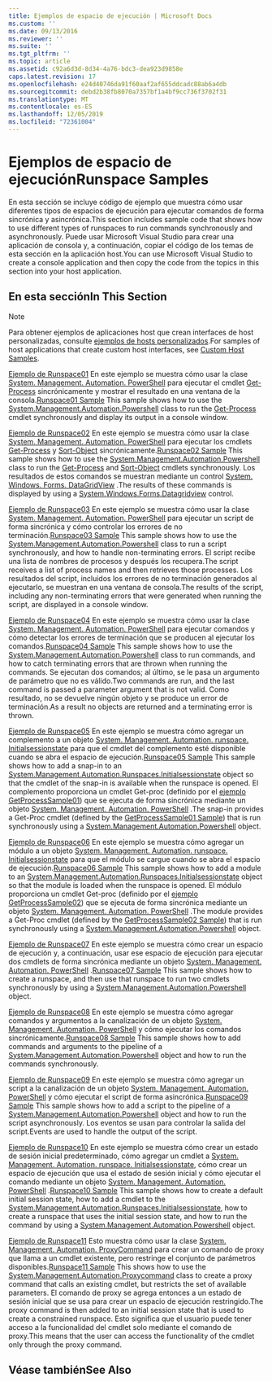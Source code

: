 ```yaml
---
title: Ejemplos de espacio de ejecución | Microsoft Docs
ms.custom: ''
ms.date: 09/13/2016
ms.reviewer: ''
ms.suite: ''
ms.tgt_pltfrm: ''
ms.topic: article
ms.assetid: c92a6d3d-8d34-4a76-bdc3-dea923d9858e
caps.latest.revision: 17
ms.openlocfilehash: e24d40746da91f60aaf2af655ddcadc88ab6a4db
ms.sourcegitcommit: debd2b38fb8070a7357bf1a4bf9cc736f3702f31
ms.translationtype: MT
ms.contentlocale: es-ES
ms.lasthandoff: 12/05/2019
ms.locfileid: "72361004"
---
```

# <a name="runspace-samples"></a><span data-ttu-id="7e28e-102">Ejemplos de espacio de ejecución</span><span class="sxs-lookup"><span data-stu-id="7e28e-102">Runspace Samples</span></span>

<span data-ttu-id="7e28e-103">En esta sección se incluye código de ejemplo que muestra cómo usar diferentes tipos de espacios de ejecución para ejecutar comandos de forma sincrónica y asincrónica.</span><span class="sxs-lookup"><span data-stu-id="7e28e-103">This section includes sample code that shows how to use different types of runspaces to run commands synchronously and asynchronously.</span></span> <span data-ttu-id="7e28e-104">Puede usar Microsoft Visual Studio para crear una aplicación de consola y, a continuación, copiar el código de los temas de esta sección en la aplicación host.</span><span class="sxs-lookup"><span data-stu-id="7e28e-104">You can use Microsoft Visual Studio to create a console application and then copy the code from the topics in this section into your host application.</span></span>

## <a name="in-this-section"></a><span data-ttu-id="7e28e-105">En esta sección</span><span class="sxs-lookup"><span data-stu-id="7e28e-105">In This Section</span></span>

> [!NOTE]
> <span data-ttu-id="7e28e-106">Para obtener ejemplos de aplicaciones host que crean interfaces de host personalizadas, consulte [ejemplos de hosts personalizados](./custom-host-samples.md).</span><span class="sxs-lookup"><span data-stu-id="7e28e-106">For samples of host applications that create custom host interfaces, see [Custom Host Samples](./custom-host-samples.md).</span></span>

 <span data-ttu-id="7e28e-107">[Ejemplo de Runspace01](./runspace01-sample.md) En este ejemplo se muestra cómo usar la clase [System. Management. Automation. PowerShell](/dotnet/api/system.management.automation.powershell) para ejecutar el cmdlet [Get-Process](/powershell/module/Microsoft.PowerShell.Management/Get-Process) sincrónicamente y mostrar el resultado en una ventana de la consola.</span><span class="sxs-lookup"><span data-stu-id="7e28e-107">[Runspace01 Sample](./runspace01-sample.md) This sample shows how to use the [System.Management.Automation.Powershell](/dotnet/api/system.management.automation.powershell) class to run the [Get-Process](/powershell/module/Microsoft.PowerShell.Management/Get-Process) cmdlet synchronously and display its output in a console window.</span></span>

 <span data-ttu-id="7e28e-108">[Ejemplo de Runspace02](./runspace02-sample.md) En este ejemplo se muestra cómo usar la clase [System. Management. Automation. PowerShell](/dotnet/api/system.management.automation.powershell) para ejecutar los cmdlets [Get-Process](/powershell/module/Microsoft.PowerShell.Management/Get-Process) y [Sort-Object](/powershell/module/Microsoft.PowerShell.Utility/Sort-Object) sincrónicamente.</span><span class="sxs-lookup"><span data-stu-id="7e28e-108">[Runspace02 Sample](./runspace02-sample.md) This sample shows how to use the [System.Management.Automation.Powershell](/dotnet/api/system.management.automation.powershell) class to run the [Get-Process](/powershell/module/Microsoft.PowerShell.Management/Get-Process) and [Sort-Object](/powershell/module/Microsoft.PowerShell.Utility/Sort-Object) cmdlets synchronously.</span></span> <span data-ttu-id="7e28e-109">Los resultados de estos comandos se muestran mediante un control [System. Windows. Forms. DataGridView](/dotnet/api/System.Windows.Forms.DataGridView) .</span><span class="sxs-lookup"><span data-stu-id="7e28e-109">The results of these commands is displayed by using a [System.Windows.Forms.Datagridview](/dotnet/api/System.Windows.Forms.DataGridView) control.</span></span>

 <span data-ttu-id="7e28e-110">[Ejemplo de Runspace03](./runspace03-sample.md) En este ejemplo se muestra cómo usar la clase [System. Management. Automation. PowerShell](/dotnet/api/system.management.automation.powershell) para ejecutar un script de forma sincrónica y cómo controlar los errores de no terminación.</span><span class="sxs-lookup"><span data-stu-id="7e28e-110">[Runspace03 Sample](./runspace03-sample.md) This sample shows how to use the [System.Management.Automation.Powershell](/dotnet/api/system.management.automation.powershell) class to run a script synchronously, and how to handle non-terminating errors.</span></span> <span data-ttu-id="7e28e-111">El script recibe una lista de nombres de procesos y después los recupera.</span><span class="sxs-lookup"><span data-stu-id="7e28e-111">The script receives a list of process names and then retrieves those processes.</span></span> <span data-ttu-id="7e28e-112">Los resultados del script, incluidos los errores de no terminación generados al ejecutarlo, se muestran en una ventana de consola.</span><span class="sxs-lookup"><span data-stu-id="7e28e-112">The results of the script, including any non-terminating errors that were generated when running the script, are displayed in a console window.</span></span>

 <span data-ttu-id="7e28e-113">[Ejemplo de Runspace04](./runspace04-sample.md) En este ejemplo se muestra cómo usar la clase [System. Management. Automation. PowerShell](/dotnet/api/system.management.automation.powershell) para ejecutar comandos y cómo detectar los errores de terminación que se producen al ejecutar los comandos.</span><span class="sxs-lookup"><span data-stu-id="7e28e-113">[Runspace04 Sample](./runspace04-sample.md) This sample shows how to use the [System.Management.Automation.Powershell](/dotnet/api/system.management.automation.powershell) class to run commands, and how to catch terminating errors that are thrown when running the commands.</span></span> <span data-ttu-id="7e28e-114">Se ejecutan dos comandos; al último, se le pasa un argumento de parámetro que no es válido.</span><span class="sxs-lookup"><span data-stu-id="7e28e-114">Two commands are run, and the last command is passed a parameter argument that is not valid.</span></span> <span data-ttu-id="7e28e-115">Como resultado, no se devuelve ningún objeto y se produce un error de terminación.</span><span class="sxs-lookup"><span data-stu-id="7e28e-115">As a result no objects are returned and a terminating error is thrown.</span></span>

 <span data-ttu-id="7e28e-116">[Ejemplo de Runspace05](./runspace05-sample.md) En este ejemplo se muestra cómo agregar un complemento a un objeto [System. Management. Automation. runspace. Initialsessionstate](/dotnet/api/System.Management.Automation.Runspaces.InitialSessionState) para que el cmdlet del complemento esté disponible cuando se abra el espacio de ejecución.</span><span class="sxs-lookup"><span data-stu-id="7e28e-116">[Runspace05 Sample](./runspace05-sample.md) This sample shows how to add a snap-in to an [System.Management.Automation.Runspaces.Initialsessionstate](/dotnet/api/System.Management.Automation.Runspaces.InitialSessionState) object so that the cmdlet of the snap-in is available when the runspace is opened.</span></span> <span data-ttu-id="7e28e-117">El complemento proporciona un cmdlet Get-proc (definido por el [ejemplo GetProcessSample01](../cmdlet/getprocesssample01-sample.md)) que se ejecuta de forma sincrónica mediante un objeto [System. Management. Automation. PowerShell](/dotnet/api/system.management.automation.powershell) .</span><span class="sxs-lookup"><span data-stu-id="7e28e-117">The snap-in provides a Get-Proc cmdlet (defined by the [GetProcessSample01 Sample](../cmdlet/getprocesssample01-sample.md)) that is run synchronously using a [System.Management.Automation.Powershell](/dotnet/api/system.management.automation.powershell) object.</span></span>

 <span data-ttu-id="7e28e-118">[Ejemplo de Runspace06](./runspace06-sample.md) En este ejemplo se muestra cómo agregar un módulo a un objeto [System. Management. Automation. runspace. Initialsessionstate](/dotnet/api/System.Management.Automation.Runspaces.InitialSessionState) para que el módulo se cargue cuando se abra el espacio de ejecución.</span><span class="sxs-lookup"><span data-stu-id="7e28e-118">[Runspace06 Sample](./runspace06-sample.md) This sample shows how to add a module to an [System.Management.Automation.Runspaces.Initialsessionstate](/dotnet/api/System.Management.Automation.Runspaces.InitialSessionState) object so that the module is loaded when the runspace is opened.</span></span> <span data-ttu-id="7e28e-119">El módulo proporciona un cmdlet Get-proc (definido por el [ejemplo GetProcessSample02](../cmdlet/getprocesssample02-sample.md)) que se ejecuta de forma sincrónica mediante un objeto [System. Management. Automation. PowerShell](/dotnet/api/system.management.automation.powershell) .</span><span class="sxs-lookup"><span data-stu-id="7e28e-119">The module provides a Get-Proc cmdlet (defined by the [GetProcessSample02 Sample](../cmdlet/getprocesssample02-sample.md)) that is run synchronously using a [System.Management.Automation.Powershell](/dotnet/api/system.management.automation.powershell) object.</span></span>

 <span data-ttu-id="7e28e-120">[Ejemplo de Runspace07](./runspace07-sample.md) En este ejemplo se muestra cómo crear un espacio de ejecución y, a continuación, usar ese espacio de ejecución para ejecutar dos cmdlets de forma sincrónica mediante un objeto [System. Management. Automation. PowerShell](/dotnet/api/system.management.automation.powershell) .</span><span class="sxs-lookup"><span data-stu-id="7e28e-120">[Runspace07 Sample](./runspace07-sample.md) This sample shows how to create a runspace, and then use that runspace to run two cmdlets synchronously by using a [System.Management.Automation.Powershell](/dotnet/api/system.management.automation.powershell) object.</span></span>

 <span data-ttu-id="7e28e-121">[Ejemplo de Runspace08](./runspace08-sample.md) En este ejemplo se muestra cómo agregar comandos y argumentos a la canalización de un objeto [System. Management. Automation. PowerShell](/dotnet/api/system.management.automation.powershell) y cómo ejecutar los comandos sincrónicamente.</span><span class="sxs-lookup"><span data-stu-id="7e28e-121">[Runspace08 Sample](./runspace08-sample.md) This sample shows how to add commands and arguments to the pipeline of a [System.Management.Automation.Powershell](/dotnet/api/system.management.automation.powershell) object and how to run the commands synchronously.</span></span>

 <span data-ttu-id="7e28e-122">[Ejemplo de Runspace09](./runspace09-sample.md) En este ejemplo se muestra cómo agregar un script a la canalización de un objeto [System. Management. Automation. PowerShell](/dotnet/api/system.management.automation.powershell) y cómo ejecutar el script de forma asincrónica.</span><span class="sxs-lookup"><span data-stu-id="7e28e-122">[Runspace09 Sample](./runspace09-sample.md) This sample shows how to add a script to the pipeline of a [System.Management.Automation.Powershell](/dotnet/api/system.management.automation.powershell) object and how to run the script asynchronously.</span></span> <span data-ttu-id="7e28e-123">Los eventos se usan para controlar la salida del script.</span><span class="sxs-lookup"><span data-stu-id="7e28e-123">Events are used to handle the output of the script.</span></span>

 <span data-ttu-id="7e28e-124">[Ejemplo de Runspace10](./runspace10-sample.md) En este ejemplo se muestra cómo crear un estado de sesión inicial predeterminado, cómo agregar un cmdlet a [System. Management. Automation. runspace. Initialsessionstate](/dotnet/api/System.Management.Automation.Runspaces.InitialSessionState), cómo crear un espacio de ejecución que usa el estado de sesión inicial y cómo ejecutar el comando mediante un objeto [System. Management. Automation. PowerShell](/dotnet/api/system.management.automation.powershell) .</span><span class="sxs-lookup"><span data-stu-id="7e28e-124">[Runspace10 Sample](./runspace10-sample.md) This sample shows how to create a default initial session state, how to add a cmdlet to the [System.Management.Automation.Runspaces.Initialsessionstate](/dotnet/api/System.Management.Automation.Runspaces.InitialSessionState), how to create a runspace that uses the initial session state, and how to run the command by using a [System.Management.Automation.Powershell](/dotnet/api/system.management.automation.powershell) object.</span></span>

 <span data-ttu-id="7e28e-125">[Ejemplo de Runspace11](./runspace11-sample.md) Esto muestra cómo usar la clase [System. Management. Automation. ProxyCommand](/dotnet/api/System.Management.Automation.ProxyCommand) para crear un comando de proxy que llama a un cmdlet existente, pero restringe el conjunto de parámetros disponibles.</span><span class="sxs-lookup"><span data-stu-id="7e28e-125">[Runspace11 Sample](./runspace11-sample.md) This shows how to use the [System.Management.Automation.Proxycommand](/dotnet/api/System.Management.Automation.ProxyCommand) class to create a proxy command that calls an existing cmdlet, but restricts the set of available parameters.</span></span> <span data-ttu-id="7e28e-126">El comando de proxy se agrega entonces a un estado de sesión inicial que se usa para crear un espacio de ejecución restringido.</span><span class="sxs-lookup"><span data-stu-id="7e28e-126">The proxy command is then added to an initial session state that is used to create a constrained runspace.</span></span> <span data-ttu-id="7e28e-127">Esto significa que el usuario puede tener acceso a la funcionalidad del cmdlet solo mediante el comando de proxy.</span><span class="sxs-lookup"><span data-stu-id="7e28e-127">This means that the user can access the functionality of the cmdlet only through the proxy command.</span></span>

## <a name="see-also"></a><span data-ttu-id="7e28e-128">Véase también</span><span class="sxs-lookup"><span data-stu-id="7e28e-128">See Also</span></span>
